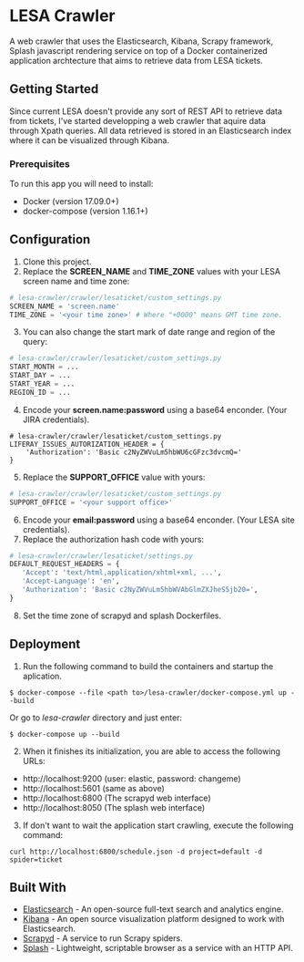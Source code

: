# LESA Crawler

A web crawler that uses the Elasticsearch, Kibana, Scrapy framework, Splash javascript rendering service on top of a Docker containerized application archtecture that aims to retrieve data from LESA tickets.

## Getting Started

Since current LESA doesn't provide any sort of REST API to retrieve data from tickets, I've started developping a web crawler that aquire data through Xpath queries. All data retrieved is stored in an Elasticsearch index where it can be visualized through Kibana.

### Prerequisites

To run this app you will need to install:
* Docker (version 17.09.0+)
* docker-compose (version 1.16.1+)

## Configuration

1. Clone this project.
2. Replace the **SCREEN_NAME** and **TIME_ZONE** values with your LESA screen name and time zone:
```python
# lesa-crawler/crawler/lesaticket/custom_settings.py
SCREEN_NAME = 'screen.name'
TIME_ZONE = '<your time zone>' # Where "+0000" means GMT time zone.
```
3. You can also change the start mark of date range and region of the query:
```python
# lesa-crawler/crawler/lesaticket/custom_settings.py
START_MONTH = ...
START_DAY = ...
START_YEAR = ...
REGION_ID = ...
```
4. Encode your **screen.name:password** using a base64 enconder. (Your JIRA credentials).
```
# lesa-crawler/crawler/lesaticket/custom_settings.py
LIFERAY_ISSUES_AUTORIZATION_HEADER = {
    'Authorization': 'Basic c2NyZWVuLm5hbWU6cGFzc3dvcmQ='
}
```
5. Replace the **SUPPORT_OFFICE** value with yours:
```python
# lesa-crawler/crawler/lesaticket/custom_settings.py
SUPPORT_OFFICE = '<your support office>'
```
6. Encode your **email:password** using a base64 enconder. (Your LESA site credentials).
7. Replace the authorization hash code with yours: 
```python
# lesa-crawler/crawler/lesaticket/settings.py
DEFAULT_REQUEST_HEADERS = {
   'Accept': 'text/html,application/xhtml+xml, ...',
   'Accept-Language': 'en',
   'Authorization': 'Basic c2NyZWVuLm5hbWVAbGlmZXJheS5jb20=',
}
```
8. Set the time zone of scrapyd and splash Dockerfiles.

## Deployment

1. Run the following command to build the containers and startup the aplication.  
```
$ docker-compose --file <path to>/lesa-crawler/docker-compose.yml up --build
```
Or go to *lesa-crawler* directory and just enter:
```
$ docker-compose up --build
```
2. When it finishes its initialization, you are able to access the following URLs:
* http://localhost:9200 (user: elastic, password: changeme)
* http://localhost:5601 (same as above)
* http://localhost:6800 (The scrapyd web interface)
* http://localhost:8050 (The splash web interface)
3. If don't want to wait the application start crawling, execute the following command:
```
curl http://localhost:6800/schedule.json -d project=default -d spider=ticket
```

## Built With

* [Elasticsearch](https://www.elastic.co/guide/en/elasticsearch/reference/5.5/docker.html) - An open-source full-text search and analytics engine.
* [Kibana](https://www.elastic.co/guide/en/kibana/5.5/_configuring_kibana_on_docker.html) - An open source visualization platform designed to work with Elasticsearch.
* [Scrapyd](https://hub.docker.com/r/vimagick/scrapyd/) - A service to run Scrapy spiders.
* [Splash](https://hub.docker.com/r/scrapinghub/splash/) - Lightweight, scriptable browser as a service with an HTTP API.
